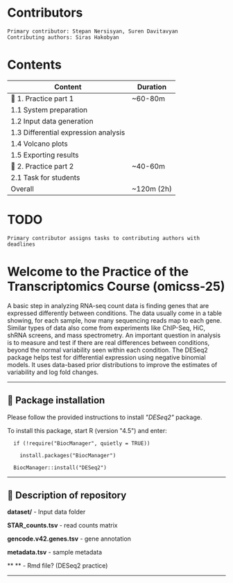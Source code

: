   # Contributors
    Primary contributor: Stepan Nersisyan, Suren Davitavyan
    Contributing authors: Siras Hakobyan
  # Contents
| Content | Duration |
|----------|----------|
| 🧰 1. Practice part 1 | ~60-80m  |
| 1.1 System preparation||
| 1.2 Input data generation||
| 1.3 Differential expression analysis||
| 1.4 Volcano plots||
| 1.5 Exporting results||
| 🧰 2. Practice part 2 | ~40-60m  |
| 2.1 Task for students||
| Overall  | ~120m (2h)  |

  # TODO
    Primary contributor assigns tasks to contributing authors with deadlines

# Welcome to the Practice of the Transcriptomics Course (omicss-25)

A basic step in analyzing RNA-seq count data is finding genes that are expressed differently between conditions. The data usually come in a table showing, for each sample, how many sequencing reads map to each gene. Similar types of data also come from experiments like ChIP-Seq, HiC, shRNA screens, and mass spectrometry. An important question in analysis is to measure and test if there are real differences between conditions, beyond the normal variability seen within each condition. The DESeq2 package helps test for differential expression using negative binomial models. It uses data-based prior distributions to improve the estimates of variability and log fold changes.

---

## 🧰 Package installation

Please follow the provided instructions to install _"DESeq2"_ package.

To install this package, start R (version "4.5") and enter:

      if (!require("BiocManager", quietly = TRUE))

        install.packages("BiocManager")

      BiocManager::install("DESeq2")

---

## 🧰 Description of repository

**dataset/** - Input data folder

  **STAR_counts.tsv** - read counts matrix
  
  **gencode.v42.genes.tsv** - gene annotation
  
  **metadata.tsv** - sample metadata
  
**   ** - Rmd file? (DESeq2 practice)

---
